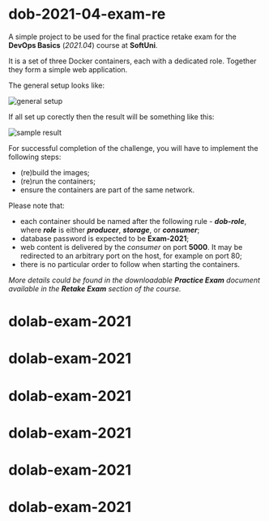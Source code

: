 # dob-2021-04-exam-re
A simple project to be used for the final practice retake exam for the **DevOps Basics** (*2021.04*) course at **SoftUni**. 

It is a set of three Docker containers, each with a dedicated role. Together they form a simple web application. 

The general setup looks like:

![general setup](https://github.com/shekeriev/dob-2021-04-exam-re/blob/main/setup.png?raw=true)

If all set up corectly then the result will be something like this:

![sample result](https://github.com/shekeriev/dob-2021-04-exam-re/blob/main/result.png?raw=true)

For successful completion of the challenge, you will have to implement the following steps:
 - (re)build the images;
 - (re)run the containers;
 - ensure the containers are part of the same network.

Please note that:
 - each container should be named after the following rule - ***dob-role***, where ***role*** is either ***producer***, ***storage***, or ***consumer***;
 - database password is expected to be **Exam-2021**;
 - web content is delivered by the *consumer* on port **5000**. It may be redirected to an arbitrary port on the host, for example on port 80;
 - there is no particular order to follow when starting the containers.

*More details could be found in the downloadable **Practice Exam** document available in the **Retake Exam** section of the course.*
# dolab-exam-2021
# dolab-exam-2021
# dolab-exam-2021
# dolab-exam-2021
# dolab-exam-2021
# dolab-exam-2021
